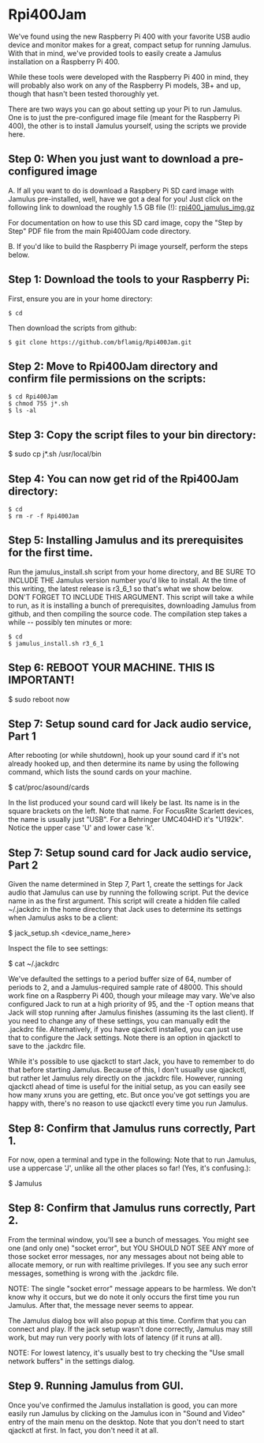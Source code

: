 # Rpi400Jam

We've found using the new Raspberry Pi 400 with your favorite USB audio device and monitor makes for a great, compact setup for running Jamulus. With that in mind, we've provided tools to easily create a Jamulus installation on a Raspberry Pi 400. 

While these tools were developed with the Raspberry Pi 400 in mind, they will probably also work on any of the Raspberry Pi models, 3B+ and up, though that hasn't been tested thoroughly yet.

There are two ways you can go about setting up your Pi to run Jamulus. One is to just the pre-configured image file (meant for the Raspberry Pi 400), the other is to install Jamulus yourself, using the scripts we provide here.

## Step 0: When you just want to download a pre-configured image

A. If all you want to do is download a Raspbery Pi SD card image with Jamulus pre-installed, well, have we got a deal for you! Just click on the following link to download the roughly 1.5 GB file (!): [rpi400_jamulus_img.gz](https://1drv.ms/u/s!AhEZTg91Hm5djLolQteTlFIwnUPyWw?e=rvrKlW "rpi400_jamulus_img.gz")

For documentation on how to use this SD card image, copy the "Step by Step" PDF file from the main Rpi400Jam code directory.

B. If you'd like to build the Raspberry Pi image yourself, perform the steps below.

## Step 1: Download the tools to your Raspberry Pi:

First, ensure you are in your home directory:
```
$ cd
```
Then download the scripts from github:
```
$ git clone https://github.com/bflamig/Rpi400Jam.git
```

## Step 2: Move to Rpi400Jam directory and confirm file permissions on the scripts:
```
$ cd Rpi400Jam
$ chmod 755 j*.sh
$ ls -al
```
 
## Step 3: Copy the script files to your bin directory:

$ sudo cp j*.sh /usr/local/bin
  
## Step 4: You can now get rid of the Rpi400Jam directory:

```
$ cd
$ rm -r -f Rpi400Jam
```
  
## Step 5: Installing Jamulus and its prerequisites for the first time.

Run the jamulus_install.sh script from your home directory, and BE SURE TO INCLUDE THE Jamulus version number you'd like to install. At the time of this writing, the latest release is r3_6_1 so that's what we show below. DON'T FORGET TO INCLUDE THIS ARGUMENT. This script will take a while to run, as it is installing a bunch of prerequisites, downloading Jamulus from github, and then compiling the source code. The compilation step takes a while -- possibly ten minutes or more:

```
$ cd
$ jamulus_install.sh r3_6_1
```
  
## Step 6: REBOOT YOUR MACHINE. THIS IS IMPORTANT!

$ sudo reboot now
  
## Step 7: Setup sound card for Jack audio service, Part 1

After rebooting (or while shutdown), hook up your sound card if it's not already hooked up, and then determine its name by using the following command, which lists the sound cards on your machine.

$ cat/proc/asound/cards

In the list produced your sound card will likely be last. Its name is in the square brackets on the left. Note that name. For FocusRite Scarlett devices, the name is usually just "USB". For a Behringer UMC404HD it's "U192k". Notice the upper case 'U' and lower case 'k'.
  
## Step 7: Setup sound card for Jack audio service, Part 2

Given the name determined in Step 7, Part 1, create the settings for Jack audio that Jamulus can use by running the following script. Put the device name in as the first argument. This script will create a hidden file called ~/.jackdrc in the home directory that Jack uses to determine its settings when Jamulus asks to be a client:

$ jack_setup.sh <device_name_here>

Inspect the file to see settings:

$ cat ~/.jackdrc

We've defaulted the settings to a period buffer size of 64, number of periods to 2, and a Jamulus-required sample rate of 48000. This should work fine on a Raspberry Pi 400, though your mileage may vary. We've also configured Jack to run at a high priority of 95, and the -T option means that Jack will stop running after Jamulus finishes (assuming its the last client). If you need to change any of these settings, you can manually edit the .jackdrc file. Alternatively, if you have qjackctl installed, you can just use that to configure the Jack settings. Note there is an option in qjackctl to save to the .jackdrc file.

While it's possible to use qjackctl to start Jack, you have to remember to do that before starting Jamulus. Because of this, I don't usually use qjackctl, but rather let Jamulus rely directly on the .jackdrc file. However, running qjackctl ahead of time is useful for the initial setup, as you can easily see how many xruns you are getting, etc. But once you've got settings you are happy with, there's no reason to use qjackctl every time you run Jamulus.
  
## Step 8: Confirm that Jamulus runs correctly, Part 1.

For now, open a terminal and type in the following: Note that to run Jamulus, use a uppercase 'J', unlike all the other places so far! (Yes, it's confusing.):

$ Jamulus
 
## Step 8: Confirm that Jamulus runs correctly, Part 2.

From the terminal window, you'll see a bunch of messages. You might see one (and only one) "socket error", but YOU SHOULD NOT SEE ANY more of those socket error messages, nor any messages about not being able to allocate memory, or run with realtime privileges. If you see any such error messages, something is wrong with the .jackdrc file.

NOTE: The single "socket error" message appears to be harmless. We don't know why it occurs, but we do note it only occurs the first time you run Jamulus. After that, the message never seems to appear.

The Jamulus dialog box will also popup at this time. Confirm that you can connect and play. If the jack setup wasn't done correctly, Jamulus may still work, but may run very poorly with lots of latency (if it runs at all).

NOTE: For lowest latency, it's usually best to try checking the "Use small network buffers" in the settings dialog.

## Step 9. Running Jamulus from GUI.

Once you've confirmed the Jamulus installation is good, you can more easily run Jamulus by clicking on the Jamulus icon in "Sound and Video" entry of the main menu on the desktop. Note that you don't need to start qjackctl at first. In fact, you don't need it at all.
